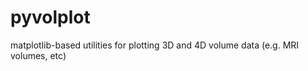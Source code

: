 pyvolplot
=========

matplotlib-based utilities for plotting 3D and 4D volume data (e.g. MRI volumes, etc)
